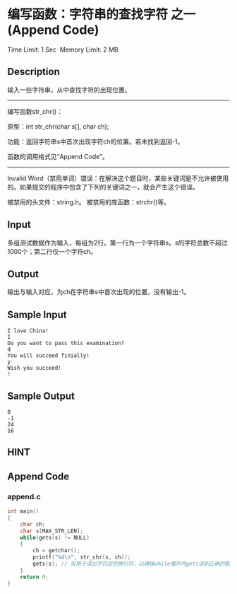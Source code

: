 # 编写函数：字符串的查找字符 之一  (Append Code)
Time Limit: 1 Sec  Memory Limit: 2 MB


## Description
输入一些字符串，从中查找字符的出现位置。

-----------------------------------------------------------------------------

编写函数str_chr()：

原型：int str_chr(char s[], char ch);

功能：返回字符串s中首次出现字符ch的位置。若未找到返回-1。

函数的调用格式见“Append Code”。

-----------------------------------------------------------------------------

Invalid Word（禁用单词）错误：在解决这个题目时，某些关键词是不允许被使用的。如果提交的程序中包含了下列的关键词之一，就会产生这个错误。

被禁用的头文件：string.h。
被禁用的库函数：strchr()等。





## Input



多组测试数据作为输入，每组为2行。第一行为一个字符串s。s的字符总数不超过1000个；第二行仅一个字符ch。

## Output
输出与输入对应，为ch在字符串s中首次出现的位置，没有输出-1。

## Sample Input
```
I love China!
I
Do you want to pass this examination?
d
You will succeed finially!
y
Wish you succeed!
!

```
## Sample Output
```
0
-1
24
16

```

## HINT


## Append Code
### append.c
```c
int main()
{
    char ch;
    char s[MAX_STR_LEN];
    while(gets(s) != NULL)
    {
        ch = getchar();
        printf("%d\n", str_chr(s, ch));
        gets(s); // 仅用于读出字符后的换行符，以确保while循环内gets读到正确的数据，无其他意义，于理解题意无关。
    }
    return 0;
}
```
